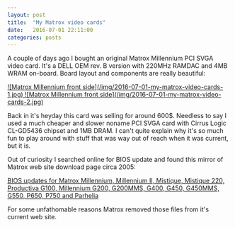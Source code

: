 ```yaml
---
layout: post
title:  "My Matrox video cards"
date:   2016-07-01 22:11:00
categories: posts
---
```


A couple of days ago I bought an original Matrox Millennium PCI SVGA video card.
It's a DELL OEM rev. B version with 220MHz RAMDAC and 4MB WRAM on-board.
Board layout and components are really beautiful:

<a href="/img/2016-07-01-my-matrox-video-cards-1-full.jpg">
![Matrox Millennium front side](/img/2016-07-01-my-matrox-video-cards-1.jpg)
</a>

<a href="/img/2016-07-01-my-matrox-video-cards-2-full.jpg">
![Matrox Millennium front side](/img/2016-07-01-my-matrox-video-cards-2.jpg)
</a>

Back in it's heyday this card was selling for around 600$.
Needless to say I used a much cheaper and slower noname PCI SVGA card with Cirrus Logic CL-GD5436 chipset and 1MB DRAM.
I can't quite explain why it's so much fun to play around with stuff that was way out of reach when it was current, but it is.

Out of curiosity I searched online for BIOS update and found this mirror of Matrox web site download page circa 2005:

[BIOS updates for Matrox Millennium, Millennium II, Mistique, Mistique 220, Productiva G100, Millennium G200, G200MMS, G400, G450, G450MMS, G550, P650, P750 and Parhelia](http://video.rom.by/matrox/recovery/html/home2.htm)

For some unfathomable reasons Matrox removed those files from it's current web site.
